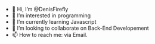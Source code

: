 - 👋 Hi, I’m @DenisFirefly
- 👀 I’m interested in programming
- 🌱 I’m currently learning Javascript
- 💞️ I’m looking to collaborate on Back-End Developement
- 📫 How to reach me: via Email.

<!---
DenisFirefly/DenisFirefly is a ✨ special ✨ repository because its `README.md` (this file) appears on your GitHub profile.
You can click the Preview link to take a look at your changes.
--->
